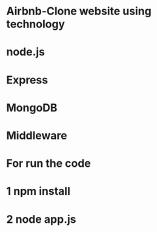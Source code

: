 # Airbnb-Clone website using technology 
# node.js
# Express
# MongoDB 
# Middleware 
# For run the code
# 1 npm install
# 2 node app.js
